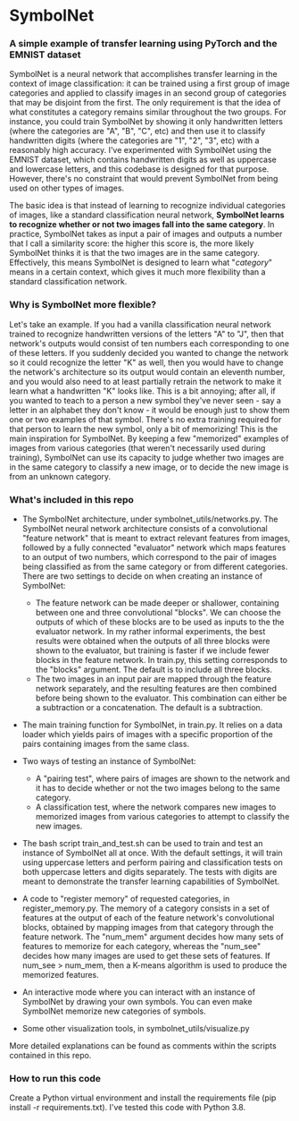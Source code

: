 # SymbolNet
### A simple example of transfer learning using PyTorch and the EMNIST dataset
SymbolNet is a neural network that accomplishes transfer learning in the context of image classification: it can be trained using a first group of image categories and applied to classify images in an second group of categories that may be disjoint from the first. The only requirement is that the idea of what constitutes a category remains similar throughout the two groups. For instance, you could train SymbolNet by showing it only handwritten letters (where the categories are "A", "B", "C", etc) and then use it to classify handwritten digits (where the categories are "1", "2", "3", etc) with a reasonably high accuracy. I've experimented with SymbolNet using the EMNIST dataset, which contains handwritten digits as well as uppercase and lowercase letters, and this codebase is designed for that purpose. However, there's no constraint that would prevent SymbolNet from being used on other types of images. 

The basic idea is that instead of learning to recognize individual categories of images, like a standard classification neural network, **SymbolNet learns to recognize whether or not two images fall into the same category**. In practice, SymbolNet takes as input a pair of images and outputs a number that I call a similarity score: the higher this score is, the more likely SymbolNet thinks it is that the two images are in the same category. Effectively, this means SymbolNet is designed to learn what "*category*" means in a certain context, which gives it much more flexibility than a standard classification network.


### Why is SymbolNet more flexible?
Let's take an example. If you had a vanilla classification neural network trained to recognize handwritten versions of the letters "A" to "J", then that network's outputs would consist of ten numbers each corresponding to one of these letters. If you suddenly decided you wanted to change the network so it could recognize the letter "K" as well, then you would have to change the network's architecture so its output would contain an eleventh number, and you would also need to at least partially retrain the network to make it learn what a handwritten "K" looks like. This is a bit annoying; after all, if you wanted to teach to a person a new symbol they've never seen - say a letter in an alphabet they don't know - it would be enough just to show them one or two examples of that symbol. There's no extra training required for that person to learn the new symbol, only a bit of memorizing! This is the main inspiration for SymbolNet. By keeping a few "memorized" examples of images from various categories (that weren't necessarily used during training), SymbolNet can use its capacity to judge whether two images are in the same category to classify a new image, or to decide the new image is from an unknown category.



### What's included in this repo
* The SymbolNet architecture, under symbolnet_utils/networks.py. The SymbolNet neural network architecture consists of a convolutional "feature network" that is meant to extract relevant features from images, followed by a fully connected "evaluator" network which maps features to an output of two numbers, which correspond to the pair of images being classified as from the same category or from different categories. There are two settings to decide on when creating an instance of SymbolNet:
  - The feature network can be made deeper or shallower, containing between one and three convolutional "blocks". We can choose the outputs of which of these blocks are to be used as inputs to the the evaluator network. In my rather informal experiments, the best results were obtained when the outputs of all three blocks were shown to the evaluator, but training is faster if we include fewer blocks in the feature network. In train.py, this setting corresponds to the "blocks" argument. The default is to include all three blocks.
  - The two images in an input pair are mapped through the feature network separately, and the resulting features are then combined before being shown to the evaluator. This combination can either be a subtraction or a concatenation. The default is a subtraction.

* The main training function for SymbolNet, in train.py. It relies on a data loader which yields pairs of images with a specific proportion of the pairs containing images from the same class.

* Two ways of testing an instance of SymbolNet: 
  - A "pairing test", where pairs of images are shown to the network and it has to decide whether or not the two images belong to the same category.
  - A classification test, where the network compares new images to memorized images from various categories to attempt to classify the new images.

* The bash script train_and_test.sh can be used to train and test an instance of SymbolNet all at once. With the default settings, it will train using uppercase letters and perform pairing and classification tests on both uppercase letters and digits separately. The tests with digits are meant to demonstrate the transfer learning capabilities of SymbolNet.

* A code to "register memory" of requested categories, in register_memory.py. The memory of a category consists in a set of features at the output of each of the feature network's convolutional blocks, obtained by mapping images from that category through the feature network. The "num_mem" argument decides how many sets of features to memorize for each category, whereas the "num_see" decides how many images are used to get these sets of features. If num_see > num_mem, then a K-means algorithm is used to produce the memorized features.

* An interactive mode where you can interact with an instance of SymbolNet by drawing your own symbols. You can even make SymbolNet memorize new categories of symbols. 

* Some other visualization tools, in symbolnet_utils/visualize.py

More detailed explanations can be found as comments within the scripts contained in this repo.


### How to run this code
Create a Python virtual environment and install the requirements file (pip install -r requirements.txt). I've tested this code with Python 3.8.
